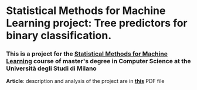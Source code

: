 # Statistical Methods for Machine Learning project: Tree predictors for binary classification.
### This is a project for the [Statistical Methods for Machine Learning](https://www.unimi.it/it/corsi/insegnamenti-dei-corsi-di-laurea/2025/statistical-methods-machine-learning) course of master's degree in Computer Science at the Università degli Studi di Milano
**Article**: description and analysis of the project are in [**this**](https://github.com/moroa01/Projects/blob/main/Recipe_Generator/Article.pdf) PDF file
